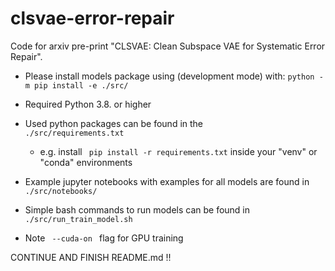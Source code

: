 # clsvae-error-repair

Code for arxiv pre-print "CLSVAE: Clean Subspace VAE for Systematic Error Repair".


<!-- - Please install setup file:  <code>./src/repair_syserr_models/setup.py </code>
    - e.g. for development mode run inside <code>./src/</code> the command:
        <code>python -m pip install -e ./src/ </code> -->

- Please install models package using (development mode) with: <code>python -m pip install -e ./src/</code>

- Required Python 3.8. or higher

- Used python packages can be found in the <code> ./src/requirements.txt </code>
    - e.g. install  <code> pip install -r  requirements.txt</code> inside your "venv" or "conda" environments

- Example jupyter notebooks with examples for all models are found in <code> ./src/notebooks/ </code>

- Simple bash commands to run models can be found in <code> ./src/run_train_model.sh </code>

- Note <code> --cuda-on </code> flag for GPU training

CONTINUE AND FINISH README.md !!
